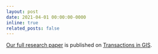 ```yaml
---
layout: post
date: 2021-04-01 00:00:00-0000
inline: true
related_posts: false
---
```


[Our full research paper](https://onlinelibrary.wiley.com/doi/abs/10.1111/tgis.12769) is published on [Transactions in GIS](https://onlinelibrary.wiley.com/journal/14679671).